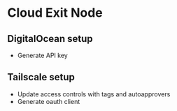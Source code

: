# Cloud Exit Node

## DigitalOcean setup
- Generate API key

## Tailscale setup
- Update access controls with tags and autoapprovers
- Generate oauth client